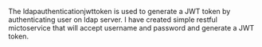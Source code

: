 The ldapauthenticationjwttoken is used to generate a JWT token by authenticating user on ldap server.
I have created simple restful mictoservice that will accept username and password and generate a JWT token.
